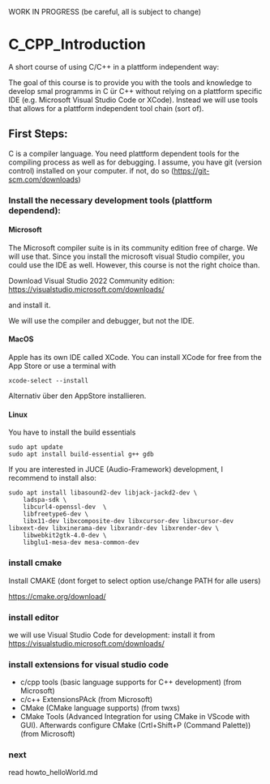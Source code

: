WORK IN PROGRESS (be careful, all is subject to change)

# C_CPP_Introduction 
A short course of using C/C++ in a plattform independent way:

The goal of this course is to provide you with the tools and knowledge to develop smal programms in C ür C++ 
without relying on a plattform specific IDE (e.g. Microsoft Visual Studio Code or XCode). Instead we will use
tools that allows for a plattform independent tool chain (sort of).

## First Steps:
C is a compiler language. You need plattform dependent tools for the compiling process as well as for debugging.
I assume, you have git (version control) installed on your computer. if not, do so (https://git-scm.com/downloads)

### Install the necessary development tools (plattform dependend):

#### Microsoft
The Microsoft compiler suite is in its community edition free of charge. We will use that. Since you install the microsoft visual Studio compiler, you could use the IDE as well. However, this course is not the right choice than.

Download Visual Studio 2022 Community edition:
https://visualstudio.microsoft.com/downloads/

and install it. 

We will use the compiler and debugger, but not the IDE.

#### MacOS
Apple has its own IDE called XCode. You can install XCode for free from the App Store or use a terminal with
```shell
xcode-select --install
```
Alternativ über den AppStore installieren. 



#### Linux
You have to install the build essentials

```shell
sudo apt update
sudo apt install build-essential g++ gdb
```

If you are interested in JUCE (Audio-Framework) development, I recommend to install also:

```shell
sudo apt install libasound2-dev libjack-jackd2-dev \
    ladspa-sdk \
    libcurl4-openssl-dev  \
    libfreetype6-dev \
    libx11-dev libxcomposite-dev libxcursor-dev libxcursor-dev libxext-dev libxinerama-dev libxrandr-dev libxrender-dev \
    libwebkit2gtk-4.0-dev \
    libglu1-mesa-dev mesa-common-dev
```

### install cmake
Install CMAKE (dont forget to select option use/change PATH for alle users)

https://cmake.org/download/


### install editor
we will use Visual Studio Code for development: 
install it from https://visualstudio.microsoft.com/downloads/

### install extensions for visual studio code

* c/cpp tools (basic language supports for C++ development) (from Microsoft)
* c/c++ ExtensionsPAck (from Microsoft)
* CMake (CMake language supports) (from twxs)
* CMake Tools (Advanced Integration for using CMake in VScode with GUI). Afterwards configure CMake (Crtl+Shift+P (Command Palette)) (from Microsoft)

### next

read howto_helloWorld.md



